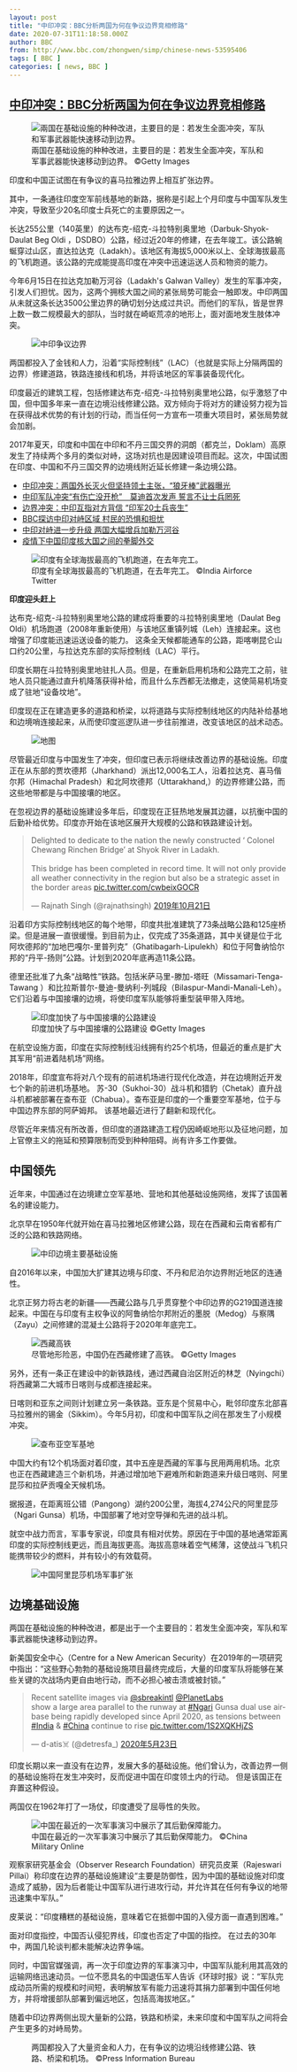 ```yaml
---
layout: post
title: "中印冲突：BBC分析两国为何在争议边界竞相修路"
date: 2020-07-31T11:18:58.000Z
author: BBC
from: http://www.bbc.com/zhongwen/simp/chinese-news-53595406
tags: [ BBC ]
categories: [ news, BBC ]
---
```

<!--1596194338000-->
[中印冲突：BBC分析两国为何在争议边界竞相修路](http://www.bbc.com/zhongwen/simp/chinese-news-53595406)
------

<div>
<figure><img alt="兩国在基础设施的种种改进，主要目的是：若发生全面冲突，军队和军事武器能快速移动到边界。" src="https://ichef.bbci.co.uk/news/600/cpsprodpb/13F34/production/_113761718_whatsubject.jpg" referrerpolicy="no-referrer"><br><figcaption>兩国在基础设施的种种改进，主要目的是：若发生全面冲突，军队和军事武器能快速移动到边界。 ©Getty Images</figcaption></figure><p class="story-body__introduction">印度和中国正试图在有争议的喜马拉雅边界上相互扩张边界。</p><p>其中，一条通往印度空军前线基地的新路，据称是引起上个月印度与中国军队发生冲突，导致至少20名印度士兵死亡的主要原因之一。</p><p>长达255公里（140英里）的达布克-绍克-斗拉特别奥里地（Darbuk-Shyok-Daulat Beg Oldi ，DSDBO）公路，经过近20年的修建，在去年竣工。该公路蜿蜒穿过山区，直达拉达克（Ladakh）。该地区有海拔5,000米以上、全球海拔最高的飞机跑道。该公路的完成能提高印度在冲突中迅速运送人员和物资的能力。</p><p>今年6月15日在拉达克加勒万河谷（Ladakh's Galwan Valley）发生的军事冲突，引发人们担忧。因为，这两个拥核大国之间的紧张局势可能会一触即发。中印两国从未就这条长达3500公里边界的确切划分达成过共识。而他们的军队，皆是世界上数一数二规模最大的部队，当时就在崎岖荒凉的地形上，面对面地发生肢体冲突。</p><figure><img alt="中印争议边界" src="https://ichef.bbci.co.uk/news/600/cpsprodpb/E778/production/_113765295_x_sxazgy.png" referrerpolicy="no-referrer"><br><figcaption></figcaption></figure><p>两国都投入了金钱和人力，沿着“实际控制线”（LAC）（也就是实际上分隔两国的边界）修建道路，铁路连接线和机场，并将该地区的军事装备现代化。</p><p>印度最近的建筑工程，包括修建达布克-绍克-斗拉特别奥里地公路，似乎激怒了中国，但中国多年来一直在边境沿线修建公路。双方倾向于将对方的建设努力视为旨在获得战术优势的有计划的行动，而当任何一方宣布一项重大项目时，紧张局势就会加剧。</p><p>2017年夏天，印度和中国在中印和不丹三国交界的洞朗（都克兰，Doklam）高原发生了持续两个多月的类似对峙，这场对抗也是因建设项目而起。这次，中国试图在印度、中国和不丹三国交界的边境线附近延长修建一条边境公路。</p><ul class="story-body__unordered-list"><li class="story-body__list-item"><a href="https://www.bbc.com/zhongwen/simp/world-53076623" class="story-body__link">中印冲突：两国外长灭火但坚持领土主张，“狼牙棒”武器曝光</a></li><li class="story-body__list-item"><a href="http://www.bbc.com/zhongwen/simp/world-53074739" class="story-body__link">中印军队冲突“有伤亡没开枪”　莫迪首次发声 誓言不让士兵罔死</a></li><li class="story-body__list-item"><a href="http://www.bbc.com/zhongwen/simp/world-53062219" class="story-body__link">边界冲突：中印互指对方背信 “印军20士兵丧生”</a></li><li class="story-body__list-item"><a href="http://www.bbc.com/zhongwen/simp/world-52978112" class="story-body__link">BBC探访中印对峙区域 村民的恐惧和担忧</a></li><li class="story-body__list-item"><a href="http://www.bbc.com/zhongwen/simp/world-52889893" class="story-body__link">中印对峙进一步升级 两国大幅增兵加勒万河谷</a></li><li class="story-body__list-item"><a href="http://www.bbc.com/zhongwen/simp/world-52669297" class="story-body__link">疫情下中国印度核大国之间的拳脚外交</a></li></ul><figure><img alt="印度有全球海拔最高的飞机跑道，在去年完工。" src="https://ichef.bbci.co.uk/news/600/cpsprodpb/0A9C/production/_113761720_whatsubject.jpg" referrerpolicy="no-referrer"><br><figcaption>印度有全球海拔最高的飞机跑道，在去年完工。 ©India Airforce Twitter</figcaption></figure><p><strong>印度迎头赶上</strong></p><p>达布克-绍克-斗拉特别奥里地公路的建成将重要的斗拉特别奥里地（Daulat Beg Oldi）机场跑道（2008年重新使用）与该地区重镇列城（Leh）连接起来。这也增强了印度能迅速运送设备的能力。 这条全天候都能通车的公路，距喀喇昆仑山口约20公里，与拉达克东部的实际控制线（LAC）平行。</p><p>印度长期在斗拉特别奥里地驻扎人员。但是，在重新启用机场和公路完工之前，驻地人员只能通过直升机降落获得补给，而且什么东西都无法撤走，这使简易机场变成了驻地“设备坟地”。</p><p>印度现在正在建造更多的道路和桥梁，以将道路与实际控制线地区的内陆补给基地和边境哨连接起来，从而使印度巡逻队进一步往前推进，改变该地区的战术动态。</p><figure><img alt="地图" src="https://ichef.bbci.co.uk/news/600/cpsprodpb/3CB8/production/_112944551_india_china_kashmir_military_clash_chinese_640-nc.png" referrerpolicy="no-referrer"><br><figcaption></figcaption></figure><p>尽管最近印度与中国发生了冲突，但印度已表示将继续改善边界的基础设施。印度正在从东部的贾坎德邦（Jharkhand）派出12,000名工人，沿着拉达克、喜马偕尔邦（Himachal Pradesh）和北阿坎德邦（Uttarakhand,）的边界修建公路，而这些地带都是与中国接壤的地区。</p><p>在忽视边界的基础设施建设多年后，印度现在正狂热地发展其边疆，以抗衡中国的后勤补给优势。印度亦开始在该地区展开大规模的公路和铁路建设计划。</p><div class="social-embed"><div class="social-embed-post social-embed-twitter"><div class="embed embed-twitter"><div class="embed-region" role="region" aria-label="Twitter 用户名 @rajnathsingh"><div class="twitter-wrap"><blockquote class="twitter-tweet" data-lang="zh-cn"><p lang="en" dir="ltr">Delighted to dedicate to the nation the newly constructed ‘ Colonel Chewang Rinchen Bridge’ at Shyok River in Ladakh. <br><br>This bridge has been completed in record time. It will not only provide all weather connectivity in the region but also be a strategic asset in the border areas <a href="https://t.co/cwbeixGOCR">pic.twitter.com/cwbeixGOCR</a></p>— Rajnath Singh (@rajnathsingh) <a href="https://twitter.com/rajnathsingh/status/1186227801382244352?ref_src=twsrc%5Etfw">2019年10月21日</a></blockquote></div></div></div></div></div><p>沿着印方实际控制线地区的每个地带，印度共批准建筑了73条战略公路和125座桥梁。但是进展一直很缓慢。到目前为止，仅完成了35条道路，其中关键是位于北阿坎德邦的“加地巴嘎尔-里普列克”（Ghatibagarh-Lipulekh）和位于阿鲁纳恰尔邦的“丹平-扬则”公路。计划到2020年底再造11条公路。</p><p>德里还批准了九条“战略性”铁路。包括米萨马里-滕加-塔旺（Missamari-Tenga-Tawang ）和比拉斯普尔-曼迪-曼纳利-列城段（Bilaspur-Mandi-Manali-Leh）。它们沿着与中国接壤的边境，将使印度军队能够将重型装甲带入阵地。</p><figure><img alt="印度加快了与中国接壤的公路建设" src="https://ichef.bbci.co.uk/news/600/cpsprodpb/F649/production/_113094036_3.jpg" referrerpolicy="no-referrer"><br><figcaption>印度加快了与中国接壤的公路建设 ©Getty Images</figcaption></figure><p>在航空设施方面，印度在实际控制线沿线拥有约25个机场，但最近的重点是扩大其军用“前进着陆机场”网络。</p><p>2018年，印度宣布将对八个现有的前进机场进行现代化改造，并在边境附近开发七个新的前进机场基地。 苏-30（Sukhoi-30）战斗机和猎豹（Chetak）直升战斗机都被部署在查布亚（Chabua）。查布亚是印度的一个重要空军基地，位于与中国边界东部的阿萨姆邦。 该基地最近进行了翻新和现代化。</p><p>尽管近年来情况有所改善，但印度的道路建造工程仍因崎岖地形以及征地问题，加上官僚主义的拖延和预算限制而受到种种阻碍。尚有许多工作要做。</p><h2 class="story-body__crosshead">中国领先</h2><p>近年来，中国通过在边境建立空军基地、营地和其他基础设施网络，发挥了该国著名的建设能力。</p><p>北京早在1950年代就开始在喜马拉雅地区修建公路，现在在西藏和云南省都有广泛的公路和铁路网络。</p><figure><img alt="中印边境主要基础设施" src="https://ichef.bbci.co.uk/news/600/cpsprodpb/13598/production/_113765297_16rrgjq4.png" referrerpolicy="no-referrer"><br><figcaption></figcaption></figure><p>自2016年以来，中国加大扩建其边境与印度、不丹和尼泊尔边界附近地区的连通性。</p><p>北京正努力将古老的新疆——西藏公路与几乎贯穿整个中印边界的G219国道连接起来。中国在与印度有主权争议的阿鲁纳恰尔邦附近的墨脱（Medog）与察隅（Zayu）之间修建的混凝土公路将于2020年年底完工。</p><figure><img alt="西藏高铁" src="https://ichef.bbci.co.uk/news/600/cpsprodpb/4307/production/_113095171_4.jpg" referrerpolicy="no-referrer"><br><figcaption>尽管地形险恶，中国仍在西藏修建了高铁。 ©Getty Images</figcaption></figure><p>另外，还有一条正在建设中的新铁路线，通过西藏自治区附近的林芝（Nyingchi）将西藏第二大城市日喀则与成都连接起来。</p><p>日喀则和亚东之间则计划建立另一条铁路。亚东是个贸易中心，毗邻印度东北部喜马拉雅州的锡金（Sikkim）。今年5月初，印度和中国军队之间在那发生了小规模冲突。</p><figure><img alt="查布亚空军基地" src="https://ichef.bbci.co.uk/news/600/cpsprodpb/9D40/production/_113765204_-smx8jqw.png" referrerpolicy="no-referrer"><br><figcaption></figcaption></figure><p>中国大约有12个机场面对着印度，其中五座是西藏的军事与民用两用机场。北京也正在西藏建造三个新机场，并通过增加地下避难所和新跑道来升级日喀则、阿里昆莎和拉萨贡嘎全天候机场。</p><p>据报道，在距离班公错（Pangong）湖约200公里，海拔4,274公尺的阿里昆莎（Ngari Gunsa）机场，中国部署了地对空导弹和先进的战斗机。</p><p>就空中战力而言，军事专家说，印度具有相对优势。原因在于中国的基地通常距离印度的实际控制线更远，而且海拔更高。海拔高意味着空气稀薄，这使战斗飞机只能携带较少的燃料，并有较小的有效载荷。</p><figure><img alt="中国阿里昆莎机场军事扩张" src="https://ichef.bbci.co.uk/news/600/cpsprodpb/1501E/production/_113764068_ktpu49is.png" referrerpolicy="no-referrer"><br><figcaption></figcaption></figure><h2 class="story-body__crosshead">边境基础设施</h2><p>两国在基础设施的种种改进，都是出于一个主要目的：若发生全面冲突，军队和军事武器能快速移动到边界。</p><p>新美国安全中心（Centre for a New American Security）在2019年的一项研究中指出：“这些野心勃勃的基础设施项目最终完成后，大量的印度军队将能够在某些关键的次战场内更自由地行动，而不必担心被击溃或被封锁。”</p><div class="social-embed"><div class="social-embed-post social-embed-twitter"><div class="embed embed-twitter"><div class="embed-region" role="region" aria-label="Twitter 用户名 @detresfa_"><div class="twitter-wrap"><blockquote class="twitter-tweet" data-lang="zh-cn"><p lang="en" dir="ltr">Recent satellite images via <a href="https://twitter.com/sbreakintl?ref_src=twsrc%5Etfw">@sbreakintl</a> <a href="https://twitter.com/planetlabs?ref_src=twsrc%5Etfw">@PlanetLabs</a><br>show a large area parallel to the runway at <a href="https://twitter.com/hashtag/Ngari?src=hash&ref_src=twsrc%5Etfw">#Ngari</a> Gunsa dual use airbase being rapidly developed since April 2020, as tensions between <a href="https://twitter.com/hashtag/India?src=hash&ref_src=twsrc%5Etfw">#India</a> & <a href="https://twitter.com/hashtag/China?src=hash&ref_src=twsrc%5Etfw">#China</a> continue to rise <a href="https://t.co/1S2XQKHjZS">pic.twitter.com/1S2XQKHjZS</a></p>— d-atis☠️ (@detresfa_) <a href="https://twitter.com/detresfa_/status/1264151684986494981?ref_src=twsrc%5Etfw">2020年5月23日</a></blockquote></div></div></div></div></div><p>印度长期以来一直没有在边界，发展大多的基础设施。他们曾认为，改善边界一侧的基础设施将在发生冲突时，反而促进中国在印度领土内的行动。 但是该国正在弃置这种假设。</p><p>两国仅在1962年打了一场仗，印度遭受了屈辱性的失败。</p><figure><img alt="中国在最近的一次军事演习中展示了其后勤保障能力。" src="https://ichef.bbci.co.uk/news/600/cpsprodpb/31AC/production/_113761721_2fa2d867-b33e-4043-b2ee-6d83fd8ff93e.jpg" referrerpolicy="no-referrer"><br><figcaption>中国在最近的一次军事演习中展示了其后勤保障能力。 ©China Military Online</figcaption></figure><p>观察家研究基金会（Observer Research Foundation）研究员皮莱（Rajeswari Pillai）称印度在边界的基础设施建设“主要是防御性，因为中国的基础设施对印度造成了威胁，因为后者能让中国军队进行进攻行动，并允许其在任何有争议的地带迅速集中军队。”</p><p>皮莱说：“印度糟糕的基础设施，意味着它在抵御中国的入侵方面一直遇到困难。”</p><p>面对印度指控，中国否认侵犯界线，印度也否定了中国的指控。 在过去的30年中，两国几轮谈判都未能解决边界争端。</p><p>同时，中国官媒强调，再一次于印度边界的军事演习中，中国军队能利用其高效的运输网络迅速动员。一位不愿具名的中国退伍军人告诉《环球时报》说：“军队完成动员所需的规模和时间短，表明解放军有能力迅速将其捐力部署到中国任何地方，并将增援部队部署到偏远地区，包括高海拔地区。”</p><p>随着中印边界两侧出现大量新的公路，铁路和桥梁，未来印度和中国军队之间将会产生更多的对峙局势。</p><figure><img alt col chewang rinchen setu', a bridge built by border roads organisation (bro) over river shyok, connecting durbuk and daulat beg oldie in eastern ladakh' src="https://ichef.bbci.co.uk/news/600/cpsprodpb/6F45/production/_112558482_42ecc3b2-dc2c-4ca9-a8e7-2ed94f5e0320.jpg" referrerpolicy="no-referrer"><br><figcaption>两国都投入了大量资金和人力，在有争议的边境沿线修建公路、铁路、桥梁和机场。 ©Press Information Bureau</figcaption></figure>
</div>
